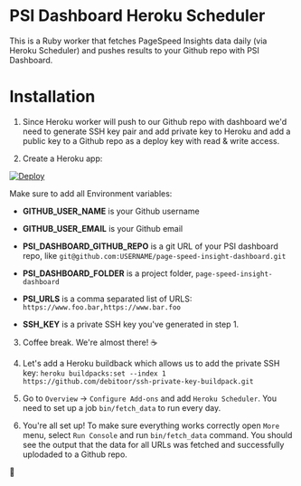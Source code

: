 # PSI Dashboard Heroku Scheduler

This is a Ruby worker that fetches PageSpeed Insights data daily (via Heroku Scheduler) and pushes results to your Github repo with PSI Dashboard.

# Installation

1. Since Heroku worker will push to our Github repo with dashboard we'd need to generate SSH key pair and add private key to Heroku and add a public key to a Github repo as a deploy key with read & write access.

2. Create a Heroku app:

[![Deploy](https://www.herokucdn.com/deploy/button.svg)](https://heroku.com/deploy?template=https://github.com/makaroni4/psi_dashboard_heroku_worker&env[GITHUB_USER_NAME]&env[GITHUB_USER_EMAIL]&env[PSI_DASHBOARD_GITHUB_REPO]&env[PSI_DASHBOARD_FOLDER]&env[PSI_URLS]&env[SSH_KEY])

Make sure to add all Environment variables:

* **GITHUB_USER_NAME** is your Github username
* **GITHUB_USER_EMAIL** is your Github email

* **PSI_DASHBOARD_GITHUB_REPO** is a git URL of your PSI dashboard repo, like `git@github.com:USERNAME/page-speed-insight-dashboard.git`
* **PSI_DASHBOARD_FOLDER** is a project folder, `page-speed-insight-dashboard`

* **PSI_URLS** is a comma separated list of URLS: `https://www.foo.bar,https://www.bar.foo`

* **SSH_KEY** is a private SSH key you've generated in step 1.

3. Coffee break. We're almost there! :coffee:

4. Let's add a Heroku buildback which allows us to add the private SSH key: `heroku buildpacks:set --index 1 https://github.com/debitoor/ssh-private-key-buildpack.git`

5. Go to `Overview` -> `Configure Add-ons` and add `Heroku Scheduler`. You need to set up a job `bin/fetch_data` to run every day.

6. You're all set up! To make sure everything works correctly open `More` menu, select `Run Console` and run `bin/fetch_data` command. You should see the output that the data for all URLs was fetched and successfully uplodaded to a Github repo.

:beers:
